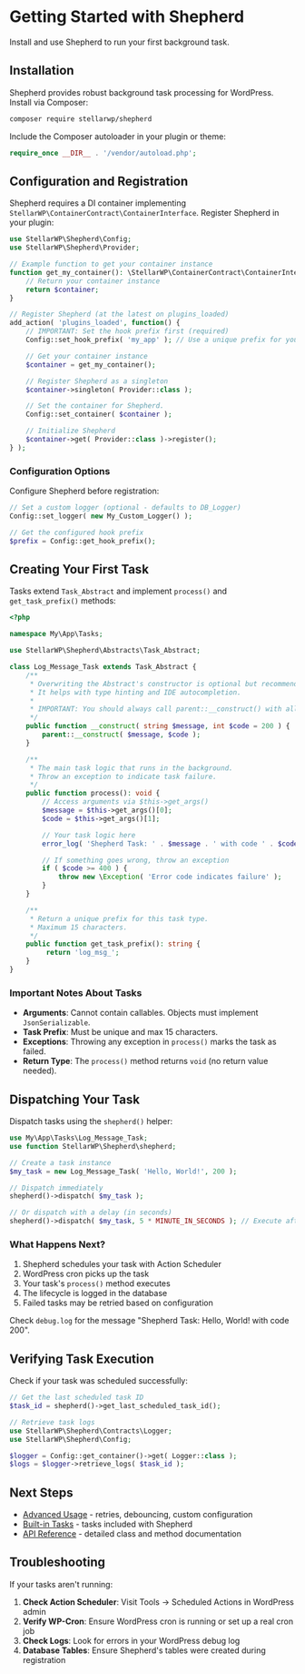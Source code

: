 # Getting Started with Shepherd

Install and use Shepherd to run your first background task.

## Installation

Shepherd provides robust background task processing for WordPress. Install via Composer:

```bash
composer require stellarwp/shepherd
```

Include the Composer autoloader in your plugin or theme:

```php
require_once __DIR__ . '/vendor/autoload.php';
```

## Configuration and Registration

Shepherd requires a DI container implementing `StellarWP\ContainerContract\ContainerInterface`. Register Shepherd in your plugin:

```php
use StellarWP\Shepherd\Config;
use StellarWP\Shepherd\Provider;

// Example function to get your container instance
function get_my_container(): \StellarWP\ContainerContract\ContainerInterface {
    // Return your container instance
    return $container;
}

// Register Shepherd (at the latest on plugins_loaded)
add_action( 'plugins_loaded', function() {
    // IMPORTANT: Set the hook prefix first (required)
    Config::set_hook_prefix( 'my_app' ); // Use a unique prefix for your application

    // Get your container instance
    $container = get_my_container();

    // Register Shepherd as a singleton
    $container->singleton( Provider::class );

    // Set the container for Shepherd.
    Config::set_container( $container );

    // Initialize Shepherd
    $container->get( Provider::class )->register();
} );
```

### Configuration Options

Configure Shepherd before registration:

```php
// Set a custom logger (optional - defaults to DB_Logger)
Config::set_logger( new My_Custom_Logger() );

// Get the configured hook prefix
$prefix = Config::get_hook_prefix();
```

## Creating Your First Task

Tasks extend `Task_Abstract` and implement `process()` and `get_task_prefix()` methods:

```php
<?php

namespace My\App\Tasks;

use StellarWP\Shepherd\Abstracts\Task_Abstract;

class Log_Message_Task extends Task_Abstract {
    /**
     * Overwriting the Abstract's constructor is optional but recommended.
     * It helps with type hinting and IDE autocompletion.
     *
     * IMPORTANT: You should always call parent::__construct() with all arguments.
     */
    public function __construct( string $message, int $code = 200 ) {
        parent::__construct( $message, $code );
    }

    /**
     * The main task logic that runs in the background.
     * Throw an exception to indicate task failure.
     */
    public function process(): void {
        // Access arguments via $this->get_args()
        $message = $this->get_args()[0];
        $code = $this->get_args()[1];

        // Your task logic here
        error_log( 'Shepherd Task: ' . $message . ' with code ' . $code );

        // If something goes wrong, throw an exception
        if ( $code >= 400 ) {
            throw new \Exception( 'Error code indicates failure' );
        }
    }

    /**
     * Return a unique prefix for this task type.
     * Maximum 15 characters.
     */
    public function get_task_prefix(): string {
         return 'log_msg_';
    }
}
```

### Important Notes About Tasks

- **Arguments**: Cannot contain callables. Objects must implement `JsonSerializable`.
- **Task Prefix**: Must be unique and max 15 characters.
- **Exceptions**: Throwing any exception in `process()` marks the task as failed.
- **Return Type**: The `process()` method returns `void` (no return value needed).

## Dispatching Your Task

Dispatch tasks using the `shepherd()` helper:

```php
use My\App\Tasks\Log_Message_Task;
use function StellarWP\Shepherd\shepherd;

// Create a task instance
$my_task = new Log_Message_Task( 'Hello, World!', 200 );

// Dispatch immediately
shepherd()->dispatch( $my_task );

// Or dispatch with a delay (in seconds)
shepherd()->dispatch( $my_task, 5 * MINUTE_IN_SECONDS ); // Execute after 5 minutes
```

### What Happens Next?

1. Shepherd schedules your task with Action Scheduler
2. WordPress cron picks up the task
3. Your task's `process()` method executes
4. The lifecycle is logged in the database
5. Failed tasks may be retried based on configuration

Check `debug.log` for the message "Shepherd Task: Hello, World! with code 200".

## Verifying Task Execution

Check if your task was scheduled successfully:

```php
// Get the last scheduled task ID
$task_id = shepherd()->get_last_scheduled_task_id();

// Retrieve task logs
use StellarWP\Shepherd\Contracts\Logger;
use StellarWP\Shepherd\Config;

$logger = Config::get_container()->get( Logger::class );
$logs = $logger->retrieve_logs( $task_id );
```

## Next Steps

- [Advanced Usage](./advanced-usage.md) - retries, debouncing, custom configuration
- [Built-in Tasks](./tasks.md) - tasks included with Shepherd
- [API Reference](./api-reference.md) - detailed class and method documentation

## Troubleshooting

If your tasks aren't running:

1. **Check Action Scheduler**: Visit Tools → Scheduled Actions in WordPress admin
2. **Verify WP-Cron**: Ensure WordPress cron is running or set up a real cron job
3. **Check Logs**: Look for errors in your WordPress debug log
4. **Database Tables**: Ensure Shepherd's tables were created during registration

